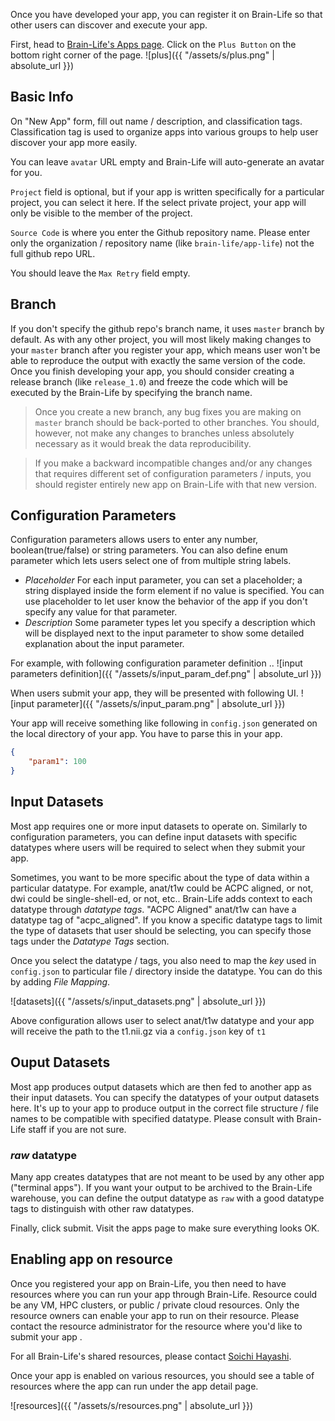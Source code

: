 
Once you have developed your app, you can register it on Brain-Life so that other users can discover and execute your app. 

First, head to [Brain-Life's Apps page](https://brainlife.io/warehouse/#/apps). Click on the `Plus Button` on the bottom right corner of the page. 
![plus]({{ "/assets/s/plus.png" | absolute_url }}) 

## Basic Info

On "New App" form, fill out name / description, and classification tags. Classification tag is used to organize apps into various groups to help user discover your app more easily.

You can leave `avatar` URL empty and Brain-Life will auto-generate an avatar for you.

`Project` field is optional, but if your app is written specifically for a particular project, you can select it here. If the select private project, your app will only be visible to the member of the project.

`Source Code` is where you enter the Github repository name. Please enter only the organization / repository name (like `brain-life/app-life`) not the full github repo URL.

You should leave the `Max Retry` field empty.

## Branch

If you don't specify the github repo's branch name, it uses `master` branch by default. As with any other project, you will most likely making changes to your `master` branch after you register your app, which means user won't be able to reproduce the output with exactly the same version of the code. Once you finish developing your app, you should consider creating a release branch (like `release_1.0`) and freeze the code which will be executed by the Brain-Life by specifying the branch name.

> Once you create a new branch, any bug fixes you are making on `master` branch should be back-ported to other branches. You should, however, not make any changes to branches unless absolutely necessary as it would break the data reproducibility. 

> If you make a backward incompatible changes and/or any changes that requires different set of configuration parameters / inputs, you should register entirely new app on Brain-Life with that new version.

## Configuration Parameters

Configuration parameters allows users to enter any number, boolean(true/false) or string parameters. You can also define enum parameter which lets users select one of from multiple string labels. 


* *Placeholder* For each input parameter, you can set a placeholder; a string displayed inside the form element if no value is specified. You can use placeholder to let user know the behavior of the app if you don't specify any value for that parameter. 
* *Description* Some parameter types let you specify a description which will be displayed next to the input parameter to show some detailed explanation about the input parameter.

For example, with following configuration parameter definition ..
![input parameters definition]({{ "/assets/s/input_param_def.png" | absolute_url }})
 
When users submit your app, they will be presented with following UI.
![input parameter]({{ "/assets/s/input_param.png" | absolute_url }})

Your app will receive something like following in `config.json` generated on the local directory of your app. You have to parse this in your app.

```json
{
    "param1": 100
}
```

## Input Datasets

Most app requires one or more input datasets to operate on. Similarly to configuration parameters, you can define input datasets with specific datatypes where users will be required to select when they submit your app.
 
Sometimes, you want to be more specific about the type of data within a particular datatype. For example, anat/t1w could be ACPC aligned, or not, dwi could be single-shell-ed, or not, etc.. Brain-Life adds context to each datatype through *datatype tags*. "ACPC Aligned" anat/t1w can have a datatype tag of "acpc_aligned". If you know a specific datatype tags to limit the type of datasets that user should be selecting, you can specify those tags under the *Datatype Tags* section.

Once you select the datatype / tags, you also need to map the *key* used in `config.json` to particular file / directory inside the datatype. You can do this by adding *File Mapping*.

![datasets]({{ "/assets/s/input_datasets.png" | absolute_url }})

Above configuration allows user to select anat/t1w datatype and your app will receive the path to the t1.nii.gz via a `config.json` key of `t1`

## Ouput Datasets

Most app produces output datasets which are then fed to another app as their input datasets. You can specify the datatypes of your output datasets here. It's up to your app to produce output in the correct file structure / file names to be compatible with specified datatype. Please consult with Brain-Life staff if you are not sure. 

### *raw* datatype

Many app creates datatypes that are not meant to be used by any other app ("terminal apps"). If you want your output to be archived to the Brain-Life warehouse, you can define the output datatype as `raw` with a good datatype tags to distinguish with other raw datatypes. 

Finally, click submit. Visit the apps page to make sure everything looks OK.

## Enabling app on resource

Once you registered your app on Brain-Life, you then need to have resources where you can run your app through Brain-Life. Resource could be any VM, HPC clusters, or public / private cloud resources. Only the resource owners can enable your app to run on their resource. Please contact the resource administrator for the resource where you'd like to submit your app . 

For all Brain-Life's shared resources, please contact [Soichi Hayashi](mailto:hayashis@iu.edu).

Once your app is enabled on various resources, you should see a table of resources where the app can run under the app detail page.

![resources]({{ "/assets/s/resources.png" | absolute_url }})
